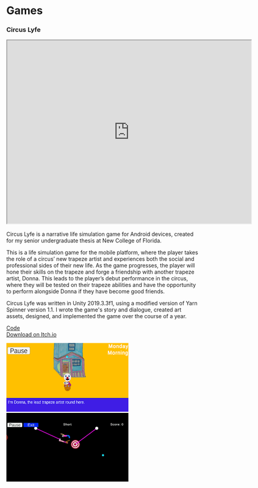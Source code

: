 # Games

### Circus Lyfe
<iframe src="https://drive.google.com/file/d/1n0gGlWbxYD6w9KSPWTR0JrK1BjgwMGx4/preview" width="640" height="480"></iframe>



Circus Lyfe is a narrative life simulation game for Android devices, created for my senior undergraduate thesis at New College of Florida.

This is a life simulation game for the mobile platform, where the player takes the role of a circus’ new trapeze artist and experiences both the social and professional sides of their new life. As the game progresses, the player will hone their skills on the trapeze and forge a friendship with another trapeze artist, Donna. This leads to the player’s debut performance in the circus, where they will be tested on their trapeze abilities and have the opportunity to perform alongside Donna if they have become good friends.

Circus Lyfe was written in Unity 2019.3.3f1, using a modified version of Yarn Spinner version 1.1. I wrote the game's story and dialogue, created art assets, designed, and implemented the game over the course of a year.

[Code](https://github.com/longarms07/Thesis_Circus_Lyfe)		
[Download on Itch.io](https://longarms07.itch.io/circus-lyfe)


<img src="/assets/cl_intro.png" width=320 height=180>
<img src="/assets/duo backflip.gif" width=320 height=180>
